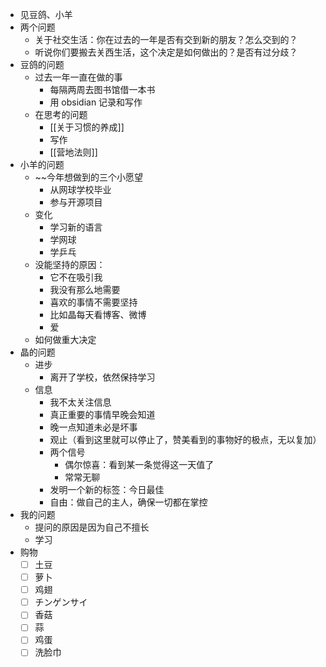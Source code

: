 
- 见豆鸽、小羊
- 两个问题
	- 关于社交生活：你在过去的一年是否有交到新的朋友？怎么交到的？
	- 听说你们要搬去关西生活，这个决定是如何做出的？是否有过分歧？
- 豆鸽的问题
	- 过去一年一直在做的事
		- 每隔两周去图书馆借一本书
		- 用 obsidian 记录和写作
	- 在思考的问题
		- [[关于习惯的养成]]
		- 写作
		- [[营地法则]]
- 小羊的问题
	- ~~今年想做到的三个小愿望
		- 从网球学校毕业
		- 参与开源项目
	- 变化
		- 学习新的语言
		- 学网球
		- 学乒乓
	- 没能坚持的原因：
		- 它不在吸引我
		- 我没有那么地需要
		- 喜欢的事情不需要坚持
		- 比如晶每天看博客、微博
		- 爱
	- 如何做重大决定
- 晶的问题
	- 进步
		- 离开了学校，依然保持学习
	- 信息
		- 我不太关注信息
		- 真正重要的事情早晚会知道
		- 晚一点知道未必是坏事
		- 观止（看到这里就可以停止了，赞美看到的事物好的极点，无以复加）
		- 两个信号
			- 偶尔惊喜：看到某一条觉得这一天值了
			- 常常无聊
		- 发明一个新的标签：今日最佳
		- 自由：做自己的主人，确保一切都在掌控
- 我的问题
	- 提问的原因是因为自己不擅长
	- 学习
- 购物
	- [ ] 土豆
	- [ ] 萝卜
	- [ ] 鸡翅
	- [ ] チンゲンサイ
	- [ ] 香菇
	- [ ] 蒜
	- [ ] 鸡蛋
	- [ ] 洗脸巾
